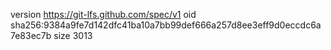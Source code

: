 version https://git-lfs.github.com/spec/v1
oid sha256:9384a9fe7d142dfc41ba10a7bb99def666a257d8ee3eff9d0eccdc6a7e83ec7b
size 3013
